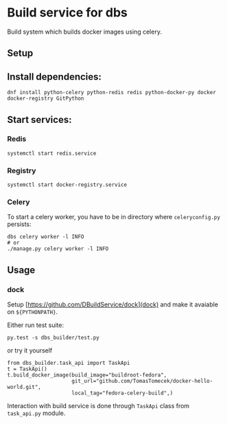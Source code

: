 Build service for dbs
=====================

Build system which builds docker images using celery.


Setup
-----

## Install dependencies:

```
dnf install python-celery python-redis redis python-docker-py docker docker-registry GitPython
```

## Start services:

### Redis

```
systemctl start redis.service
```

### Registry

```
systemctl start docker-registry.service
```

### Celery

To start a celery worker, you have to be in directory where `celeryconfig.py` persists:

```
dbs celery worker -l INFO
# or
./manage.py celery worker -l INFO
```


Usage
-----

### dock

Setup [https://github.com/DBuildService/dock](dock) and make it avaiable on `${PYTHONPATH}`.


Either run test suite:

```
py.test -s dbs_builder/test.py
```

or try it yourself

```
from dbs_builder.task_api import TaskApi
t = TaskApi()
t.build_docker_image(build_image="buildroot-fedora",
                     git_url="github.com/TomasTomecek/docker-hello-world.git",
                     local_tag="fedora-celery-build",)
```

Interaction with build service is done through `TaskApi` class from `task_api.py` module.

